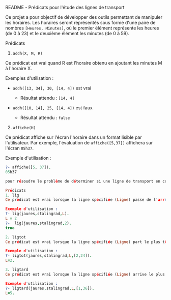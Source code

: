 README - Prédicats pour l'étude des lignes de transport

Ce projet a pour objectif de développer des outils permettant de manipuler les horaires. Les horaires seront représentés sous forme d'une paire de nombres `[Heures, Minutes]`, où le premier élément représente les heures (de 0 à 23) et le deuxième élément les minutes (de 0 à 59).

Prédicats

1. `addh(X, M, R)`

Ce prédicat est vrai quand R est l'horaire obtenu en ajoutant les minutes M à l'horaire X.

Exemples d'utilisation :

- `addh([13, 34], 30, [14, 4])` est vrai
  - Résultat attendu : `[14, 4]`

- `addh([10, 14], 25, [14, 4])` est faux
  - Résultat attendu : `false`

2. `affiche(H)`

Ce prédicat affiche sur l'écran l'horaire dans un format lisible par l'utilisateur. Par exemple, l'évaluation de `affiche([5,37])` affichera sur l'écran `05h37`.

Exemple d'utilisation :

```prolog
?- affiche([5, 37]).
05h37

pour résoudre le problème de déterminer si une ligne de transport en commun passe par deux arrêts, tout en prenant en compte les choix d'horaires de départs ou d'arrivées.

Prédicats
1. lig
Ce prédicat est vrai lorsque la ligne spécifiée (Ligne) passe de l'arrêt de départ (Arret1) à l'arrêt d'arrivée (Arret2).

Exemple d'utilisation :
?- lig(jaures,stalingrad,L).
L = 2 
?-  lig(jaures,stalingrad,2).
true 

2. ligtot
Ce prédicat est vrai lorsque la ligne spécifiée (Ligne) part le plus tôt possible après un horaire donné (Horaire) parmi toutes les lignes allant de l'arrêt de départ (Arret1) à l'arrêt d'arrivée (Arret2).

Exemple d'utilisation :
?- ligtot(jaures,stalingrad,L,[2,24]).
L=2.

3. ligtard
Ce prédicat est vrai lorsque la ligne spécifiée (Ligne) arrive le plus tard possible avant un horaire donné (Horaire) parmi toutes les lignes allant de l'arrêt de départ (Arret1) à l'arrêt d'arrivée (Arret2).

Exemple d'utilisation :
?- ligtard(jaures,stalingrad,L,[1,36]).
L=5.
